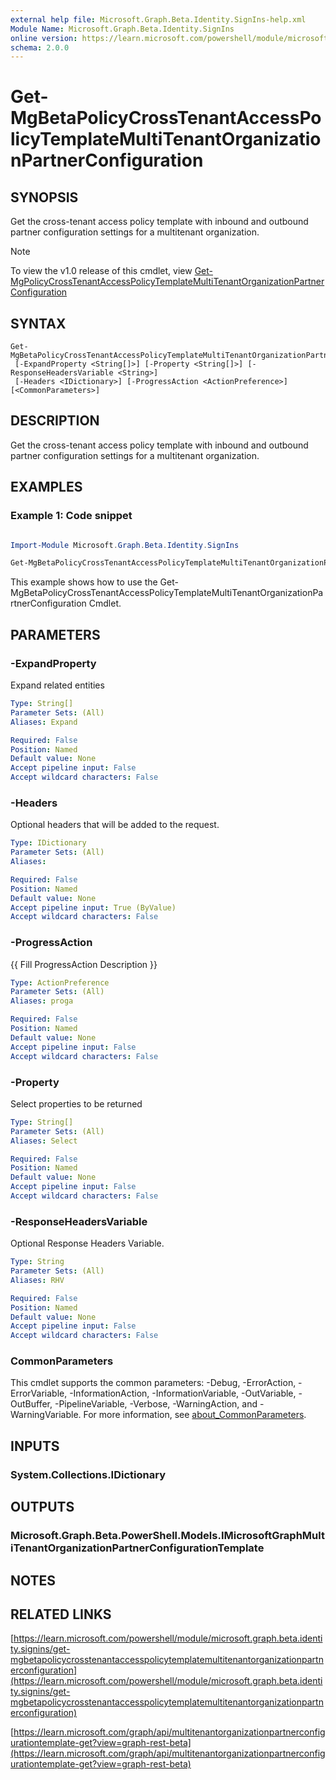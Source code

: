 ```yaml
---
external help file: Microsoft.Graph.Beta.Identity.SignIns-help.xml
Module Name: Microsoft.Graph.Beta.Identity.SignIns
online version: https://learn.microsoft.com/powershell/module/microsoft.graph.beta.identity.signins/get-mgbetapolicycrosstenantaccesspolicytemplatemultitenantorganizationpartnerconfiguration
schema: 2.0.0
---
```


# Get-MgBetaPolicyCrossTenantAccessPolicyTemplateMultiTenantOrganizationPartnerConfiguration

## SYNOPSIS
Get the cross-tenant access policy template with inbound and outbound partner configuration settings for a multitenant organization.

> [!NOTE]
> To view the v1.0 release of this cmdlet, view [Get-MgPolicyCrossTenantAccessPolicyTemplateMultiTenantOrganizationPartnerConfiguration](/powershell/module/Microsoft.Graph.Identity.SignIns/Get-MgPolicyCrossTenantAccessPolicyTemplateMultiTenantOrganizationPartnerConfiguration?view=graph-powershell-1.0)

## SYNTAX

```
Get-MgBetaPolicyCrossTenantAccessPolicyTemplateMultiTenantOrganizationPartnerConfiguration
 [-ExpandProperty <String[]>] [-Property <String[]>] [-ResponseHeadersVariable <String>]
 [-Headers <IDictionary>] [-ProgressAction <ActionPreference>] [<CommonParameters>]
```

## DESCRIPTION
Get the cross-tenant access policy template with inbound and outbound partner configuration settings for a multitenant organization.

## EXAMPLES
### Example 1: Code snippet

```powershell

Import-Module Microsoft.Graph.Beta.Identity.SignIns

Get-MgBetaPolicyCrossTenantAccessPolicyTemplateMultiTenantOrganizationPartnerConfiguration

```
This example shows how to use the Get-MgBetaPolicyCrossTenantAccessPolicyTemplateMultiTenantOrganizationPartnerConfiguration Cmdlet.


## PARAMETERS

### -ExpandProperty
Expand related entities

```yaml
Type: String[]
Parameter Sets: (All)
Aliases: Expand

Required: False
Position: Named
Default value: None
Accept pipeline input: False
Accept wildcard characters: False
```

### -Headers
Optional headers that will be added to the request.

```yaml
Type: IDictionary
Parameter Sets: (All)
Aliases:

Required: False
Position: Named
Default value: None
Accept pipeline input: True (ByValue)
Accept wildcard characters: False
```

### -ProgressAction
{{ Fill ProgressAction Description }}

```yaml
Type: ActionPreference
Parameter Sets: (All)
Aliases: proga

Required: False
Position: Named
Default value: None
Accept pipeline input: False
Accept wildcard characters: False
```

### -Property
Select properties to be returned

```yaml
Type: String[]
Parameter Sets: (All)
Aliases: Select

Required: False
Position: Named
Default value: None
Accept pipeline input: False
Accept wildcard characters: False
```

### -ResponseHeadersVariable
Optional Response Headers Variable.

```yaml
Type: String
Parameter Sets: (All)
Aliases: RHV

Required: False
Position: Named
Default value: None
Accept pipeline input: False
Accept wildcard characters: False
```

### CommonParameters
This cmdlet supports the common parameters: -Debug, -ErrorAction, -ErrorVariable, -InformationAction, -InformationVariable, -OutVariable, -OutBuffer, -PipelineVariable, -Verbose, -WarningAction, and -WarningVariable. For more information, see [about_CommonParameters](http://go.microsoft.com/fwlink/?LinkID=113216).

## INPUTS

### System.Collections.IDictionary
## OUTPUTS

### Microsoft.Graph.Beta.PowerShell.Models.IMicrosoftGraphMultiTenantOrganizationPartnerConfigurationTemplate
## NOTES

## RELATED LINKS

[https://learn.microsoft.com/powershell/module/microsoft.graph.beta.identity.signins/get-mgbetapolicycrosstenantaccesspolicytemplatemultitenantorganizationpartnerconfiguration](https://learn.microsoft.com/powershell/module/microsoft.graph.beta.identity.signins/get-mgbetapolicycrosstenantaccesspolicytemplatemultitenantorganizationpartnerconfiguration)

[https://learn.microsoft.com/graph/api/multitenantorganizationpartnerconfigurationtemplate-get?view=graph-rest-beta](https://learn.microsoft.com/graph/api/multitenantorganizationpartnerconfigurationtemplate-get?view=graph-rest-beta)




